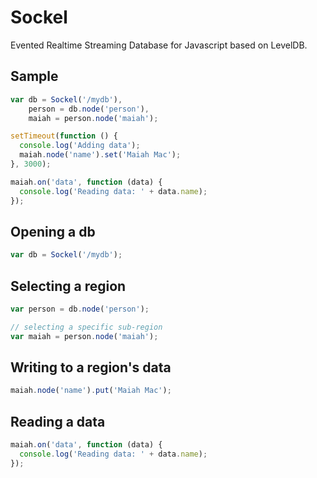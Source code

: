 Sockel
======
Evented Realtime Streaming Database for Javascript based on LevelDB.

## Sample
```js
var db = Sockel('/mydb'),
    person = db.node('person'),
    maiah = person.node('maiah');

setTimeout(function () {
  console.log('Adding data');
  maiah.node('name').set('Maiah Mac');
}, 3000);

maiah.on('data', function (data) {
  console.log('Reading data: ' + data.name);
});
```

## Opening a db
```js
var db = Sockel('/mydb');
```

## Selecting a region
```js
var person = db.node('person');

// selecting a specific sub-region
var maiah = person.node('maiah');
```

## Writing to a region's data
```js
maiah.node('name').put('Maiah Mac');
```

## Reading a data
```js
maiah.on('data', function (data) {
  console.log('Reading data: ' + data.name);
});
```
